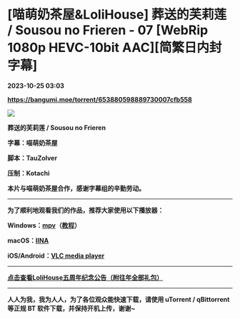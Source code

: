# [喵萌奶茶屋&LoliHouse] 葬送的芙莉莲 / Sousou no Frieren - 07 [WebRip 1080p HEVC-10bit AAC][简繁日内封字幕]

**2023-10-25 03:03**

**https://bangumi.moe/torrent/653880598889730007cfb558**

![](https://s2.loli.net/2023/10/04/2YE8DWOANHUxJKf.png)

**葬送的芙莉莲 / Sousou no Frieren** 

**字幕：喵萌奶茶屋** 

**脚本：TauZolver** 

**压制：Kotachi** 

**本片与喵萌奶茶屋合作，感谢字幕组的辛勤劳动。** 

* * *

**为了顺利地观看我们的作品，推荐大家使用以下播放器：**

**Windows：[mpv](https://mpv.io/)（[教程](https://vcb-s.com/archives/7594)）**

**macOS：[IINA](https://iina.io/)**

**iOS/Android：**[**VLC media player**](https://www.videolan.org/vlc/) 

* * *

**[点击查看LoliHouse五周年纪念公告（附往年全部礼包）](https://share.dmhy.org/topics/view/599634_LoliHouse_LoliHouse_5th_Anniversary_Announcement.html)** 

* * *

**人人为我，我为人人，为了各位观众能快速下载，请使用 uTorrent / qBittorrent 等正规 BT 软件下载，并保持开机上传，谢谢~**